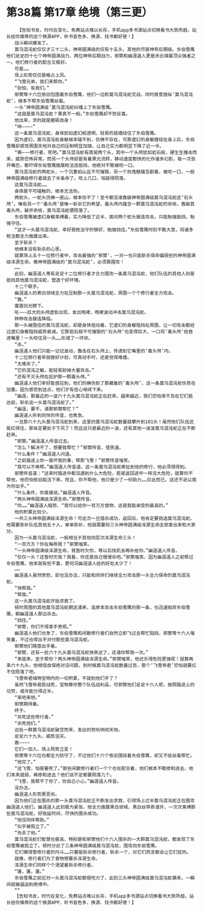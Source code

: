 # 第38篇 第17章 绝境（第三更）
        【告知书友，时代在变化，免费站点难以长存，手机app多书源站点切换看书大势所趋，站长给你推荐的这个换源APP，听书音色多、换源、找书都好使！】
       战斗瞬间爆发了。
       莫乌混沌蛇仅仅才三十二头，神帝圆满级的仅有十五头，其他的尽是神帝后期级。东伯雪鹰他们足足四十七个神帝圆满战力、两位神帝后期战力，邪樊和幽涯道人更是赤云城最顶尖强者之一。他们修行者的配合又极好。
       可是……
       场上形势仅仅是略占上风。
       “飞雪兄弟，我们来帮你。”
       “别怕，有我们。”
       邪樊等十六位依旧包围着东伯雪鹰，他们一边和莫乌混沌蛇交战，同时故意放纵‘莫乌混沌蛇’，根本不帮东伯雪鹰丝毫。
       一头‘神帝圆满级’莫乌混沌蛇纠缠上了东伯雪鹰。
       “这就是莫乌混沌蛇？果真不一般。”东伯雪鹰却不怒反喜。
       他出来，求的就是磨砺自身！
       “哗~~~~”
       这一条莫乌混沌蛇，身体犹如虚幻般透明，轻易的就缠绕住了东伯雪鹰。
       因为虚幻，莫乌混沌蛇身躯根本碰不到，仿佛不存在，可那虚幻的身躯缠绕在身上后，东伯雪鹰却感觉周围天地对自己的压制明显加强，让自己实力都明显下降了近一半。
       “嘶~~~修行者，死吧。”莫乌混沌蛇有首尾两个头，其中一个头颅犹如岩石般，硬生生撞击而来，威势恐怖异常。而另一个头颅却是有着黑光流转，移动速度都快的化作诸多幻影，每一次张开嘴巴，都吓得东伯雪鹰施展枪法连抵挡，他绝对不敢被咬一口。
       莫乌混沌蛇的两蛇头，一个沉重如山且不可摧毁，另一个则鬼魅蕴含剧毒，被咬一口，一般神帝圆满级修行者就去了半条命了。咬上几口，怕就得陨落。
       这莫乌混沌蛇……
       身体是不可碰触的，根本无法伤。
       两蛇头，一蛇头仿佛一座山，根本伤不了！至今都没谁轰破神帝圆满级莫乌混沌蛇这‘石头颅’。唯有另一个‘毒头颅’是唯一斩杀它的希望，毒头颅内蕴含一颗莫乌混沌蛇的命核，轰破其毒头颅，破开命核，莫乌混沌蛇便陨落了。
       东伯雪鹰被虚幻身躯束缚着，实力降低了近半，面对两个蛇头接连攻击，只能勉强抵挡，勉强守住。
       “这才一头莫乌混沌蛇，幸好我枪法守的够好，勉强挡住。”东伯雪鹰时刻不敢大意，将诸多枪法都全力施展出来。
       至于斩杀？
       他根本没有斩杀的心思。
       就算场上五十一位修行者中，攻击最强的‘邪樊’，一对一也只能斩杀保命偏弱些的神帝圆满级浑源生命。像神帝圆满级的‘莫乌混沌蛇’，必须靠围攻！
       ……
       此刻，幽涯道人等有足足十二位修行者才合力围攻一条莫乌混沌蛇，他们队伍的其他人则是抵挡其他莫乌混沌蛇，营造个好环境。
       十二个联手。
       幽涯道人的黑白领域全力在压制那一头莫乌混沌蛇，周围一个个修行者全力攻击。
       “轰。”
       雷霆剑光劈下。
       吼~~~巨大的头颅虚影出现，发出咆哮，咆哮波动冲击莫乌混沌蛇。
       种种攻击接连降临。
       那一头被围住的莫乌混沌蛇，却是身体扭动着，它虚幻的身躯阻挡在周围，让一切攻击都经过虚幻身躯阻挡威势衰减。它那岩石般不可摧毁的‘石头颅’也变得巨大，一口将‘毒头颅’给吞进嘴里！一头咬住另一头……形成了一环状。
       “杀。”
       幽涯道人他们只能一记记波动，轰击在石头颅上，传递到它嘴里的‘毒头颅’内。
       十二位修行者早就做好计划，可真动手时，还是觉得难缠。
       “太难杀了。”
       “它的混沌之躯，能轻易卸掉大量攻击。”
       “还有不灭头颅在庇护那一颗毒头颅。”
       幽涯道人他们幸好能感应到，他们的确伤到了那藏着的‘毒头颅’，这一条莫乌混沌蛇伤势在加重。因为感觉到这点，他们才有信心继续下来。
       “幽涯，那最近的一波六十九头莫乌混沌蛇正在赶来，越来越近，我们恐怕来不及在它们抵达前，斩杀这一头莫乌混沌蛇了。”
       “幽涯，要不，请那邪樊帮忙？”
       幽涯道人听到同伴的传音，也焦急。
       一旦那六十九头莫乌混沌蛇到来，这里的莫乌混沌蛇数量就攀升到101头！虽然他们队伍还能扛得住，那肯定要处于下风了！而且这只是最近的一波，还有其他一波波莫乌混沌蛇正在不断赶来。
       “邪樊。”幽涯道人传音过去。
       “怎么？解决不了，想要我帮忙？”邪樊传音，怪笑道。
       “什么条件？”幽涯道人问道。
       “之前路途上你一直坏我的事，帮那飞雪！”邪樊传音嗤笑。
       “我可以不再帮。”幽涯道人传音道，这一条莫乌混沌蛇牵扯到他的修行，他必须得得到。
       邪樊传音道：“这来时路途中都没遇到什么大危险，若是返回途中一样没大危险，就算你不帮他，他恐怕依旧能活下来。而且，你不帮他，他只是少了一份助力……仅此而已，这还不足以我为你出手。”
       “什么条件，你直接说。”幽涯道人传音。
       “两头神帝圆满级浑源生命。”邪樊传音。
       “你……”幽涯道人暗怒，“我可以给你一百万方食物，这是我能承受的最高的。”
       他的积累比较少。
       一共三头神帝圆满级浑源生命！可这次一旦猎杀成功，返回后，他肯定要挑选莫乌混沌蛇。他需要弥补队伍其他五十人，单单弥补，他就需要将三头神帝圆满级浑源生命全部拿出来和大家分。
       因为一头莫乌混沌蛇，一般相当于其他同层次浑源生命三头！
       “一百万方？你在侮辱我？”邪樊嗤笑。
       “一头神帝圆满级浑源生命，我暂时欠你，等以后找机会再补给你。”幽涯道人传音。
       “仅仅一头？还暂时欠我？我看，你还是自己慢慢杀吧。”邪樊嗤笑，因为幽涯道人之前帮过东伯雪鹰，他本就有些不喜，更何况幽涯道人给的好处太少了！
       ……
       幽涯道人虽然愤怒，却也没办法，只能和同伴们继续全力攻击那一头全力保命的莫乌混沌蛇。
       “快帮我。”
       “帮我。”
       这一头莫乌混沌蛇开始求救了。
       顿时周围的其他莫乌混沌蛇朝这涌来，连原本攻击东伯雪鹰的那一条，也迅速抛弃东伯雪鹰，朝幽涯道人那边杀去。
       “挡住。”
       “邪樊，你们不得束手旁观。”
       幽涯道人他们也急了，东伯雪鹰和闲散修行者们自然立即飞过去帮忙阻挡，邪樊等十六人嗤笑着，不过也得出手对付那些莫乌混沌蛇。
       邪樊他们随意出手着。
       “邪樊，还有一批六十九头莫乌混沌蛇快来这了，还请你帮我一次。”
       “来就来，至于帮你？两头神帝圆满级浑源生命。”邪樊嗤笑，他还乐得危险更强呢！就算再来六十九头，他相信自保绝对没问题，到时候莫乌混沌蛇数量过百，那个‘飞雪帝君’恐怕就要扛不住陨落了吧。
       飞雪帝君储物宝物内的一切积累，不就到他们手了？
       虽然飞雪帝君若战死，宝物算作整个队伍战利品，可邪樊他们足足十六人呢，按照路途上的功劳，或许能分得近半。
       “来吧来吧。”
       邪樊期待着。
       终于。
       “杀死这些修行者。”
       “杀死他们。”
       远处一群莫乌混沌蛇破空而来，发出的怒吼响彻天地。
       足足六十九头，威势滔天。
       轰~~~~
       它们一加入，场上局势立变！
       邪樊等十六位也都全力防守了，不过他们十六个依旧围绕着东伯雪鹰，却又不给丝毫帮忙。
       “他完了。”
       “这飞雪，怕是要死了。”那些闲散修行者们一个个也在配合着，他们根本不敢掺和进去，他们本来就弱，再掺和进去？他们说不定都要陨落几个。
       “飞雪，我帮不了你了，你自己小心。”幽涯道人传音。
       没办法。
       幽涯道人形势更恶劣。
       因为他们正在围杀的那一头莫乌混沌蛇正不断发出求救，引得场上过半莫乌混沌蛇正在围攻幽涯道人他们，幽涯道人此刻极为紧张，他全力施展黑白领域，黑白丝带弥漫开，一次次束缚那些莫乌混沌蛇，好拖延时间，尽快的围杀成功。
       “他没同伴帮助。”
       “似乎被孤立了。”
       “先杀了他。”
       莫乌混沌蛇们智慧也极高，特别是和邪樊他们十六人围杀的一大群莫乌混沌蛇，都发现了东伯雪鹰被孤立了。顿时分出了三条神帝圆满级莫乌混沌蛇，围攻向东伯雪鹰。
       它们懒得管修行者的内斗……只要能斩杀修行者，斩杀一个，对它们而言都会让它们狂热。
       就像，修行者们为了食物想要杀浑源生命。
       浑源生命们同样个个渴望着斩杀修行者。
       “蓬，蓬，蓬。”
       东伯雪鹰之前应对一头莫乌混沌蛇都很吃力了，此刻三头神帝圆满级莫乌混沌蛇袭来，一瞬间就被逼迫到绝境中。
       **
       【告知书友，时代在变化，免费站点难以长存，手机app多书源站点切换看书大势所趋，站长给你推荐的这个换源APP，听书音色多、换源、找书都好使！】